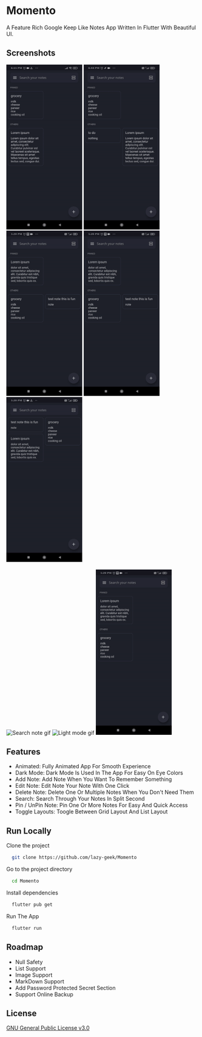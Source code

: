 
# Momento

A Feature Rich Google Keep Like Notes App Written In Flutter With Beautiful UI.


## Screenshots

<img src="github-assets\gif\Add-note-gif.gif" alt="Add note gif" width="200"/>
<img src="github-assets\gif\Edit-note-gif.gif" alt="Edit note gif" width="200"/>
<img src="github-assets\gif\Delete-note-gif.gif" alt="Delete note gif" width="200"/>
<img src="github-assets\gif\Toggle-view-gif.gif" alt="Toggle view gif" width="200"/>
<img src="github-assets\gif\Pin-note-gif.gif" alt="Pin note gif" width="200"/>
<br>
<br>
<img src="github-assets\gif\Search-note-gif.gif" alt="Search note gif" width="200"/>
<img src="github-assets\gif\Light-mode-gif.gif" alt="Light mode gif" width="200"/>
<img src="github-assets\gif\Share-note-gif.gif" alt="Share note gif" width="200"/>
  
## Features

- Animated: Fully Animated App For Smooth Experience
- Dark Mode: Dark Mode Is Used In The App For Easy On Eye Colors
- Add Note: Add Note When You Want To Remember Something
- Edit Note: Edit Note Your Note With One Click
- Delete Note: Delete One Or Multiple Notes When You Don't Need Them
- Search: Search Through Your Notes In Split Second
- Pin / UnPin Note: Pin One Or More Notes For Easy And Quick Access
- Toggle Layouts: Toogle Between Grid Layout And List Layout

  
  
## Run Locally

Clone the project

```bash
  git clone https://github.com/lazy-geek/Momento
```

Go to the project directory

```bash
  cd Momento
```

Install dependencies

```bash
  flutter pub get
```

Run The App

```bash
  flutter run
```

  
<!-- ## Feedback

If you have any feedback, please reach out to us at fake@fake.com -->

  
## Roadmap

- Null Safety
- List Support
- Image Support
- MarkDown Support
- Add Password Protected Secret Section
- Support Online Backup

  
<!-- ## Support

For support, email fake@fake.com or join our Slack channel. -->

  
## License

[GNU General Public License v3.0](https://choosealicense.com/licenses/gpl-3.0/)

  